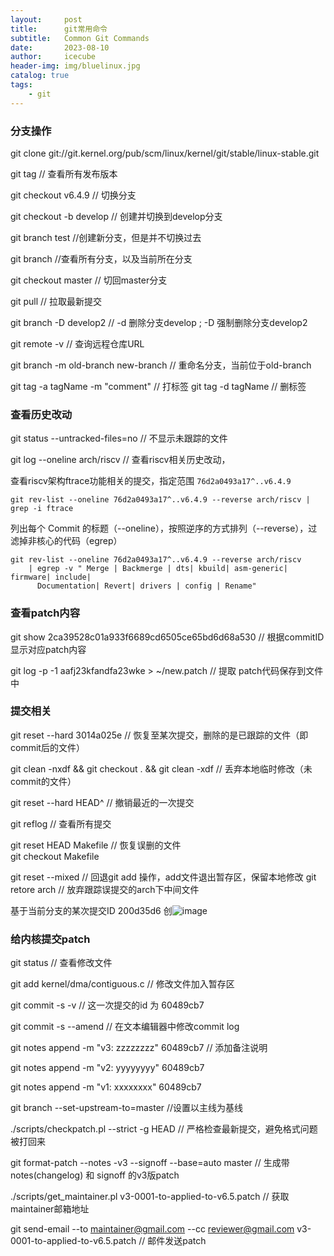```yaml
---
layout:     post
title:      git常用命令
subtitle:   Common Git Commands
date:       2023-08-10
author:     icecube
header-img: img/bluelinux.jpg
catalog: true
tags:
    - git
---
```


### 分支操作
git clone git://git.kernel.org/pub/scm/linux/kernel/git/stable/linux-stable.git

git tag     // 查看所有发布版本

git checkout v6.4.9    // 切换分支

git checkout -b develop   // 创建并切换到develop分支

git branch test //创建新分支，但是并不切换过去

git branch  //查看所有分支，以及当前所在分支

git checkout master // 切回master分支  

git pull    // 拉取最新提交

git branch -D develop2   // -d 删除分支develop ; -D 强制删除分支develop2

git remote -v    // 查询远程仓库URL  

git branch -m old-branch new-branch  // 重命名分支，当前位于old-branch

git tag -a tagName -m "comment"   // 打标签
git tag -d tagName                // 删标签

### 查看历史改动
git status --untracked-files=no   // 不显示未跟踪的文件

git log --oneline arch/riscv       // 查看riscv相关历史改动，


查看riscv架构ftrace功能相关的提交，指定范围 `76d2a0493a17^..v6.4.9`  
```
git rev-list --oneline 76d2a0493a17^..v6.4.9 --reverse arch/riscv | grep -i ftrace  
```

列出每个 Commit 的标题（--oneline），按照逆序的方式排列（--reverse），过滤掉非核心的代码（egrep）   
```
git rev-list --oneline 76d2a0493a17^..v6.4.9 --reverse arch/riscv
    | egrep -v " Merge | Backmerge | dts| kbuild| asm-generic| firmware| include|  
      Documentation| Revert| drivers | config | Rename"
```

### 查看patch内容
git show 2ca39528c01a933f6689cd6505ce65bd6d68a530    // 根据commitID显示对应patch内容

git log -p -1 aafj23kfandfa23wke > ~/new.patch  // 提取 patch代码保存到文件中

### 提交相关
git reset --hard 3014a025e     // 恢复至某次提交，删除的是已跟踪的文件（即commit后的文件）

git clean -nxdf && git checkout . && git clean -xdf  // 丢弃本地临时修改（未commit的文件）

git reset --hard HEAD^     // 撤销最近的一次提交

git reflog      // 查看所有提交


git reset HEAD Makefile    // 恢复误删的文件    
git checkout Makefile

git reset --mixed // 回退git add 操作，add文件退出暂存区，保留本地修改
git retore arch // 放弃跟踪误提交的arch下中间文件

基于当前分支的某次提交ID 200d35d6 创![image](https://github.com/l3b2w1/l3b2w1.github.io/assets/3747967/dfc1cd03-c7aa-4d1a-ada0-2a469951ddf1)

### 给内核提交patch
git status   // 查看修改文件

git add kernel/dma/contiguous.c    // 修改文件加入暂存区

git commit -s -v        // 这一次提交的id 为 60489cb7

git commit -s --amend     // 在文本编辑器中修改commit log

git notes append -m "v3: zzzzzzzz" 60489cb7   // 添加备注说明

git notes append -m "v2: yyyyyyyy" 60489cb7

git notes append -m "v1: xxxxxxxx" 60489cb7

git branch --set-upstream-to=master      //设置以主线为基线

./scripts/checkpatch.pl --strict -g HEAD    // 严格检查最新提交，避免格式问题被打回来

git format-patch --notes -v3 --signoff --base=auto master  // 生成带 notes(changelog) 和 signoff 的v3版patch

./scripts/get_maintainer.pl v3-0001-to-applied-to-v6.5.patch   // 获取maintainer邮箱地址

git send-email --to maintainer@gmail.com --cc reviewer@gmail.com v3-0001-to-applied-to-v6.5.patch   // 邮件发送patch
